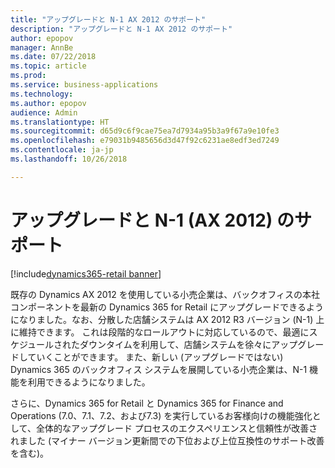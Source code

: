 ```yaml
---
title: "アップグレードと N-1 AX 2012 のサポート"
description: "アップグレードと N-1 AX 2012 のサポート"
author: epopov
manager: AnnBe
ms.date: 07/22/2018
ms.topic: article
ms.prod: 
ms.service: business-applications
ms.technology: 
ms.author: epopov
audience: Admin
ms.translationtype: HT
ms.sourcegitcommit: d65d9c6f9cae75ea7d7934a95b3a9f67a9e10fe3
ms.openlocfilehash: e79031b9485656d3d47f92c6231ae8edf3ed7249
ms.contentlocale: ja-jp
ms.lasthandoff: 10/26/2018

---
```

#  <a name="support-for-upgrade-and-n-1-ax-2012"></a>アップグレードと N-1 (AX 2012) のサポート

[!include[dynamics365-retail banner](../includes/dynamics365-retail.md)]




既存の Dynamics AX 2012 を使用している小売企業は、バックオフィスの本社コンポーネントを最新の Dynamics 365 for Retail にアップグレードできるようになりました。なお、分散した店舗システムは AX 2012 R3 バージョン (N-1) 上に維持できます。
これは段階的なロールアウトに対応しているので、最適にスケジュールされたダウンタイムを利用して、店舗システムを徐々にアップグレードしていくことができます。 また、新しい (アップグレードではない) Dynamics 365 のバックオフィス システムを展開している小売企業は、N-1 機能を利用できるようになりました。

さらに、Dynamics 365 for Retail と Dynamics 365 for Finance and Operations (7.0、7.1、7.2、および7.3) を実行しているお客様向けの機能強化として、全体的なアップグレード プロセスのエクスペリエンスと信頼性が改善されました (マイナー バージョン更新間での下位および上位互換性のサポート改善を含む)。

